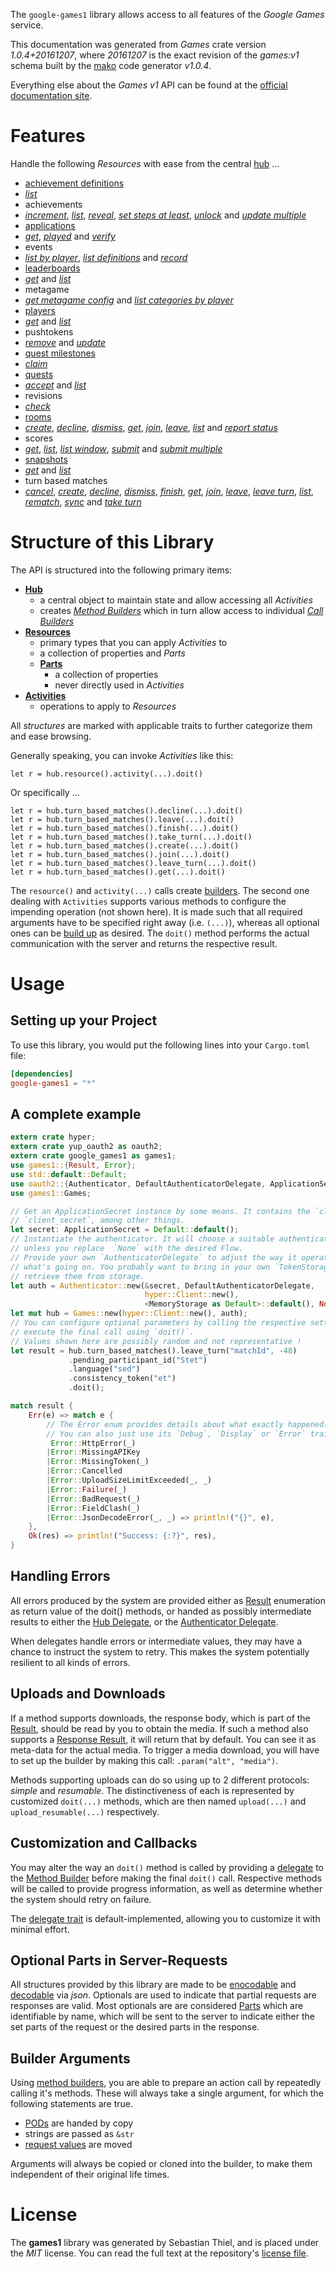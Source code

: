 <!---
DO NOT EDIT !
This file was generated automatically from 'src/mako/api/README.md.mako'
DO NOT EDIT !
-->
The `google-games1` library allows access to all features of the *Google Games* service.

This documentation was generated from *Games* crate version *1.0.4+20161207*, where *20161207* is the exact revision of the *games:v1* schema built by the [mako](http://www.makotemplates.org/) code generator *v1.0.4*.

Everything else about the *Games* *v1* API can be found at the
[official documentation site](https://developers.google.com/games/services/).
# Features

Handle the following *Resources* with ease from the central [hub](https://docs.rs/google-games1/1.0.4+20161207/google_games1/struct.Games.html) ... 

* [achievement definitions](https://docs.rs/google-games1/1.0.4+20161207/google_games1/struct.AchievementDefinition.html)
 * [*list*](https://docs.rs/google-games1/1.0.4+20161207/google_games1/struct.AchievementDefinitionListCall.html)
* achievements
 * [*increment*](https://docs.rs/google-games1/1.0.4+20161207/google_games1/struct.AchievementIncrementCall.html), [*list*](https://docs.rs/google-games1/1.0.4+20161207/google_games1/struct.AchievementListCall.html), [*reveal*](https://docs.rs/google-games1/1.0.4+20161207/google_games1/struct.AchievementRevealCall.html), [*set steps at least*](https://docs.rs/google-games1/1.0.4+20161207/google_games1/struct.AchievementSetStepsAtLeastCall.html), [*unlock*](https://docs.rs/google-games1/1.0.4+20161207/google_games1/struct.AchievementUnlockCall.html) and [*update multiple*](https://docs.rs/google-games1/1.0.4+20161207/google_games1/struct.AchievementUpdateMultipleCall.html)
* [applications](https://docs.rs/google-games1/1.0.4+20161207/google_games1/struct.Application.html)
 * [*get*](https://docs.rs/google-games1/1.0.4+20161207/google_games1/struct.ApplicationGetCall.html), [*played*](https://docs.rs/google-games1/1.0.4+20161207/google_games1/struct.ApplicationPlayedCall.html) and [*verify*](https://docs.rs/google-games1/1.0.4+20161207/google_games1/struct.ApplicationVerifyCall.html)
* events
 * [*list by player*](https://docs.rs/google-games1/1.0.4+20161207/google_games1/struct.EventListByPlayerCall.html), [*list definitions*](https://docs.rs/google-games1/1.0.4+20161207/google_games1/struct.EventListDefinitionCall.html) and [*record*](https://docs.rs/google-games1/1.0.4+20161207/google_games1/struct.EventRecordCall.html)
* [leaderboards](https://docs.rs/google-games1/1.0.4+20161207/google_games1/struct.Leaderboard.html)
 * [*get*](https://docs.rs/google-games1/1.0.4+20161207/google_games1/struct.LeaderboardGetCall.html) and [*list*](https://docs.rs/google-games1/1.0.4+20161207/google_games1/struct.LeaderboardListCall.html)
* metagame
 * [*get metagame config*](https://docs.rs/google-games1/1.0.4+20161207/google_games1/struct.MetagameGetMetagameConfigCall.html) and [*list categories by player*](https://docs.rs/google-games1/1.0.4+20161207/google_games1/struct.MetagameListCategoriesByPlayerCall.html)
* [players](https://docs.rs/google-games1/1.0.4+20161207/google_games1/struct.Player.html)
 * [*get*](https://docs.rs/google-games1/1.0.4+20161207/google_games1/struct.PlayerGetCall.html) and [*list*](https://docs.rs/google-games1/1.0.4+20161207/google_games1/struct.PlayerListCall.html)
* pushtokens
 * [*remove*](https://docs.rs/google-games1/1.0.4+20161207/google_games1/struct.PushtokenRemoveCall.html) and [*update*](https://docs.rs/google-games1/1.0.4+20161207/google_games1/struct.PushtokenUpdateCall.html)
* [quest milestones](https://docs.rs/google-games1/1.0.4+20161207/google_games1/struct.QuestMilestone.html)
 * [*claim*](https://docs.rs/google-games1/1.0.4+20161207/google_games1/struct.QuestMilestoneClaimCall.html)
* [quests](https://docs.rs/google-games1/1.0.4+20161207/google_games1/struct.Quest.html)
 * [*accept*](https://docs.rs/google-games1/1.0.4+20161207/google_games1/struct.QuestAcceptCall.html) and [*list*](https://docs.rs/google-games1/1.0.4+20161207/google_games1/struct.QuestListCall.html)
* revisions
 * [*check*](https://docs.rs/google-games1/1.0.4+20161207/google_games1/struct.RevisionCheckCall.html)
* [rooms](https://docs.rs/google-games1/1.0.4+20161207/google_games1/struct.Room.html)
 * [*create*](https://docs.rs/google-games1/1.0.4+20161207/google_games1/struct.RoomCreateCall.html), [*decline*](https://docs.rs/google-games1/1.0.4+20161207/google_games1/struct.RoomDeclineCall.html), [*dismiss*](https://docs.rs/google-games1/1.0.4+20161207/google_games1/struct.RoomDismisCall.html), [*get*](https://docs.rs/google-games1/1.0.4+20161207/google_games1/struct.RoomGetCall.html), [*join*](https://docs.rs/google-games1/1.0.4+20161207/google_games1/struct.RoomJoinCall.html), [*leave*](https://docs.rs/google-games1/1.0.4+20161207/google_games1/struct.RoomLeaveCall.html), [*list*](https://docs.rs/google-games1/1.0.4+20161207/google_games1/struct.RoomListCall.html) and [*report status*](https://docs.rs/google-games1/1.0.4+20161207/google_games1/struct.RoomReportStatuCall.html)
* scores
 * [*get*](https://docs.rs/google-games1/1.0.4+20161207/google_games1/struct.ScoreGetCall.html), [*list*](https://docs.rs/google-games1/1.0.4+20161207/google_games1/struct.ScoreListCall.html), [*list window*](https://docs.rs/google-games1/1.0.4+20161207/google_games1/struct.ScoreListWindowCall.html), [*submit*](https://docs.rs/google-games1/1.0.4+20161207/google_games1/struct.ScoreSubmitCall.html) and [*submit multiple*](https://docs.rs/google-games1/1.0.4+20161207/google_games1/struct.ScoreSubmitMultipleCall.html)
* [snapshots](https://docs.rs/google-games1/1.0.4+20161207/google_games1/struct.Snapshot.html)
 * [*get*](https://docs.rs/google-games1/1.0.4+20161207/google_games1/struct.SnapshotGetCall.html) and [*list*](https://docs.rs/google-games1/1.0.4+20161207/google_games1/struct.SnapshotListCall.html)
* turn based matches
 * [*cancel*](https://docs.rs/google-games1/1.0.4+20161207/google_games1/struct.TurnBasedMatcheCancelCall.html), [*create*](https://docs.rs/google-games1/1.0.4+20161207/google_games1/struct.TurnBasedMatcheCreateCall.html), [*decline*](https://docs.rs/google-games1/1.0.4+20161207/google_games1/struct.TurnBasedMatcheDeclineCall.html), [*dismiss*](https://docs.rs/google-games1/1.0.4+20161207/google_games1/struct.TurnBasedMatcheDismisCall.html), [*finish*](https://docs.rs/google-games1/1.0.4+20161207/google_games1/struct.TurnBasedMatcheFinishCall.html), [*get*](https://docs.rs/google-games1/1.0.4+20161207/google_games1/struct.TurnBasedMatcheGetCall.html), [*join*](https://docs.rs/google-games1/1.0.4+20161207/google_games1/struct.TurnBasedMatcheJoinCall.html), [*leave*](https://docs.rs/google-games1/1.0.4+20161207/google_games1/struct.TurnBasedMatcheLeaveCall.html), [*leave turn*](https://docs.rs/google-games1/1.0.4+20161207/google_games1/struct.TurnBasedMatcheLeaveTurnCall.html), [*list*](https://docs.rs/google-games1/1.0.4+20161207/google_games1/struct.TurnBasedMatcheListCall.html), [*rematch*](https://docs.rs/google-games1/1.0.4+20161207/google_games1/struct.TurnBasedMatcheRematchCall.html), [*sync*](https://docs.rs/google-games1/1.0.4+20161207/google_games1/struct.TurnBasedMatcheSyncCall.html) and [*take turn*](https://docs.rs/google-games1/1.0.4+20161207/google_games1/struct.TurnBasedMatcheTakeTurnCall.html)




# Structure of this Library

The API is structured into the following primary items:

* **[Hub](https://docs.rs/google-games1/1.0.4+20161207/google_games1/struct.Games.html)**
    * a central object to maintain state and allow accessing all *Activities*
    * creates [*Method Builders*](https://docs.rs/google-games1/1.0.4+20161207/google_games1/trait.MethodsBuilder.html) which in turn
      allow access to individual [*Call Builders*](https://docs.rs/google-games1/1.0.4+20161207/google_games1/trait.CallBuilder.html)
* **[Resources](https://docs.rs/google-games1/1.0.4+20161207/google_games1/trait.Resource.html)**
    * primary types that you can apply *Activities* to
    * a collection of properties and *Parts*
    * **[Parts](https://docs.rs/google-games1/1.0.4+20161207/google_games1/trait.Part.html)**
        * a collection of properties
        * never directly used in *Activities*
* **[Activities](https://docs.rs/google-games1/1.0.4+20161207/google_games1/trait.CallBuilder.html)**
    * operations to apply to *Resources*

All *structures* are marked with applicable traits to further categorize them and ease browsing.

Generally speaking, you can invoke *Activities* like this:

```Rust,ignore
let r = hub.resource().activity(...).doit()
```

Or specifically ...

```ignore
let r = hub.turn_based_matches().decline(...).doit()
let r = hub.turn_based_matches().leave(...).doit()
let r = hub.turn_based_matches().finish(...).doit()
let r = hub.turn_based_matches().take_turn(...).doit()
let r = hub.turn_based_matches().create(...).doit()
let r = hub.turn_based_matches().join(...).doit()
let r = hub.turn_based_matches().leave_turn(...).doit()
let r = hub.turn_based_matches().get(...).doit()
```

The `resource()` and `activity(...)` calls create [builders][builder-pattern]. The second one dealing with `Activities` 
supports various methods to configure the impending operation (not shown here). It is made such that all required arguments have to be 
specified right away (i.e. `(...)`), whereas all optional ones can be [build up][builder-pattern] as desired.
The `doit()` method performs the actual communication with the server and returns the respective result.

# Usage

## Setting up your Project

To use this library, you would put the following lines into your `Cargo.toml` file:

```toml
[dependencies]
google-games1 = "*"
```

## A complete example

```Rust
extern crate hyper;
extern crate yup_oauth2 as oauth2;
extern crate google_games1 as games1;
use games1::{Result, Error};
use std::default::Default;
use oauth2::{Authenticator, DefaultAuthenticatorDelegate, ApplicationSecret, MemoryStorage};
use games1::Games;

// Get an ApplicationSecret instance by some means. It contains the `client_id` and 
// `client_secret`, among other things.
let secret: ApplicationSecret = Default::default();
// Instantiate the authenticator. It will choose a suitable authentication flow for you, 
// unless you replace  `None` with the desired Flow.
// Provide your own `AuthenticatorDelegate` to adjust the way it operates and get feedback about 
// what's going on. You probably want to bring in your own `TokenStorage` to persist tokens and
// retrieve them from storage.
let auth = Authenticator::new(&secret, DefaultAuthenticatorDelegate,
                              hyper::Client::new(),
                              <MemoryStorage as Default>::default(), None);
let mut hub = Games::new(hyper::Client::new(), auth);
// You can configure optional parameters by calling the respective setters at will, and
// execute the final call using `doit()`.
// Values shown here are possibly random and not representative !
let result = hub.turn_based_matches().leave_turn("matchId", -48)
             .pending_participant_id("Stet")
             .language("sed")
             .consistency_token("et")
             .doit();

match result {
    Err(e) => match e {
        // The Error enum provides details about what exactly happened.
        // You can also just use its `Debug`, `Display` or `Error` traits
         Error::HttpError(_)
        |Error::MissingAPIKey
        |Error::MissingToken(_)
        |Error::Cancelled
        |Error::UploadSizeLimitExceeded(_, _)
        |Error::Failure(_)
        |Error::BadRequest(_)
        |Error::FieldClash(_)
        |Error::JsonDecodeError(_, _) => println!("{}", e),
    },
    Ok(res) => println!("Success: {:?}", res),
}

```
## Handling Errors

All errors produced by the system are provided either as [Result](https://docs.rs/google-games1/1.0.4+20161207/google_games1/enum.Result.html) enumeration as return value of 
the doit() methods, or handed as possibly intermediate results to either the 
[Hub Delegate](https://docs.rs/google-games1/1.0.4+20161207/google_games1/trait.Delegate.html), or the [Authenticator Delegate](https://docs.rs/yup-oauth2/*/yup_oauth2/trait.AuthenticatorDelegate.html).

When delegates handle errors or intermediate values, they may have a chance to instruct the system to retry. This 
makes the system potentially resilient to all kinds of errors.

## Uploads and Downloads
If a method supports downloads, the response body, which is part of the [Result](https://docs.rs/google-games1/1.0.4+20161207/google_games1/enum.Result.html), should be
read by you to obtain the media.
If such a method also supports a [Response Result](https://docs.rs/google-games1/1.0.4+20161207/google_games1/trait.ResponseResult.html), it will return that by default.
You can see it as meta-data for the actual media. To trigger a media download, you will have to set up the builder by making
this call: `.param("alt", "media")`.

Methods supporting uploads can do so using up to 2 different protocols: 
*simple* and *resumable*. The distinctiveness of each is represented by customized 
`doit(...)` methods, which are then named `upload(...)` and `upload_resumable(...)` respectively.

## Customization and Callbacks

You may alter the way an `doit()` method is called by providing a [delegate](https://docs.rs/google-games1/1.0.4+20161207/google_games1/trait.Delegate.html) to the 
[Method Builder](https://docs.rs/google-games1/1.0.4+20161207/google_games1/trait.CallBuilder.html) before making the final `doit()` call. 
Respective methods will be called to provide progress information, as well as determine whether the system should 
retry on failure.

The [delegate trait](https://docs.rs/google-games1/1.0.4+20161207/google_games1/trait.Delegate.html) is default-implemented, allowing you to customize it with minimal effort.

## Optional Parts in Server-Requests

All structures provided by this library are made to be [enocodable](https://docs.rs/google-games1/1.0.4+20161207/google_games1/trait.RequestValue.html) and 
[decodable](https://docs.rs/google-games1/1.0.4+20161207/google_games1/trait.ResponseResult.html) via *json*. Optionals are used to indicate that partial requests are responses 
are valid.
Most optionals are are considered [Parts](https://docs.rs/google-games1/1.0.4+20161207/google_games1/trait.Part.html) which are identifiable by name, which will be sent to 
the server to indicate either the set parts of the request or the desired parts in the response.

## Builder Arguments

Using [method builders](https://docs.rs/google-games1/1.0.4+20161207/google_games1/trait.CallBuilder.html), you are able to prepare an action call by repeatedly calling it's methods.
These will always take a single argument, for which the following statements are true.

* [PODs][wiki-pod] are handed by copy
* strings are passed as `&str`
* [request values](https://docs.rs/google-games1/1.0.4+20161207/google_games1/trait.RequestValue.html) are moved

Arguments will always be copied or cloned into the builder, to make them independent of their original life times.

[wiki-pod]: http://en.wikipedia.org/wiki/Plain_old_data_structure
[builder-pattern]: http://en.wikipedia.org/wiki/Builder_pattern
[google-go-api]: https://github.com/google/google-api-go-client

# License
The **games1** library was generated by Sebastian Thiel, and is placed 
under the *MIT* license.
You can read the full text at the repository's [license file][repo-license].

[repo-license]: https://github.com/Byron/google-apis-rsblob/master/LICENSE.md
